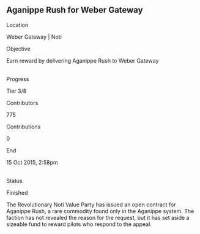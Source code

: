 ## Aganippe Rush for Weber Gateway

Location

Weber Gateway \| Noti

Objective

Earn reward by delivering Aganippe Rush to Weber Gateway

\
Progress

Tier 3/8

Contributors

775

Contributions

0

End

15 Oct 2015, 2:58pm

\
Status

Finished

The Revolutionary Noti Value Party has issued an open contract for
Aganippe Rush, a rare commodity found only in the Aganippe system. The
faction has not revealed the reason for the request, but it has set
aside a sizeable fund to reward pilots who respond to the appeal.
